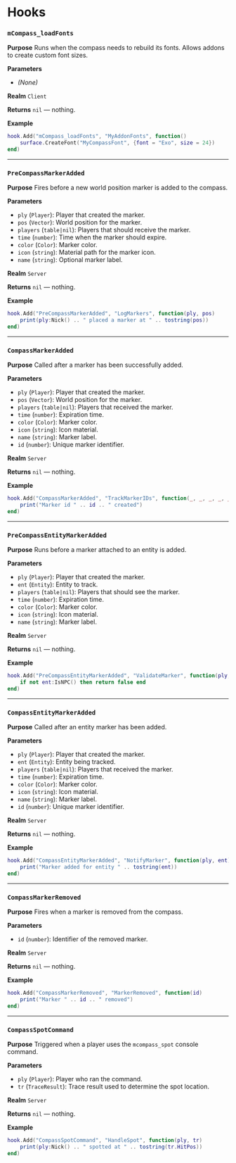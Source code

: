 # Hooks

### `mCompass_loadFonts`

**Purpose**
Runs when the compass needs to rebuild its fonts. Allows addons to create custom font sizes.

**Parameters**

* *(None)*

**Realm**
`Client`

**Returns**
`nil` — nothing.

**Example**

```lua
hook.Add("mCompass_loadFonts", "MyAddonFonts", function()
    surface.CreateFont("MyCompassFont", {font = "Exo", size = 24})
end)
```

---

### `PreCompassMarkerAdded`

**Purpose**
Fires before a new world position marker is added to the compass.

**Parameters**

* `ply` (`Player`): Player that created the marker.
* `pos` (`Vector`): World position for the marker.
* `players` (`table|nil`): Players that should receive the marker.
* `time` (`number`): Time when the marker should expire.
* `color` (`Color`): Marker color.
* `icon` (`string`): Material path for the marker icon.
* `name` (`string`): Optional marker label.

**Realm**
`Server`

**Returns**
`nil` — nothing.

**Example**

```lua
hook.Add("PreCompassMarkerAdded", "LogMarkers", function(ply, pos)
    print(ply:Nick() .. " placed a marker at " .. tostring(pos))
end)
```

---

### `CompassMarkerAdded`

**Purpose**
Called after a marker has been successfully added.

**Parameters**

* `ply` (`Player`): Player that created the marker.
* `pos` (`Vector`): World position for the marker.
* `players` (`table|nil`): Players that received the marker.
* `time` (`number`): Expiration time.
* `color` (`Color`): Marker color.
* `icon` (`string`): Icon material.
* `name` (`string`): Marker label.
* `id` (`number`): Unique marker identifier.

**Realm**
`Server`

**Returns**
`nil` — nothing.

**Example**

```lua
hook.Add("CompassMarkerAdded", "TrackMarkerIDs", function(_, _, _, _, _, _, _, id)
    print("Marker id " .. id .. " created")
end)
```

---

### `PreCompassEntityMarkerAdded`

**Purpose**
Runs before a marker attached to an entity is added.

**Parameters**

* `ply` (`Player`): Player that created the marker.
* `ent` (`Entity`): Entity to track.
* `players` (`table|nil`): Players that should see the marker.
* `time` (`number`): Expiration time.
* `color` (`Color`): Marker color.
* `icon` (`string`): Icon material.
* `name` (`string`): Marker label.

**Realm**
`Server`

**Returns**
`nil` — nothing.

**Example**

```lua
hook.Add("PreCompassEntityMarkerAdded", "ValidateMarker", function(ply, ent)
    if not ent:IsNPC() then return false end
end)
```

---

### `CompassEntityMarkerAdded`

**Purpose**
Called after an entity marker has been added.

**Parameters**

* `ply` (`Player`): Player that created the marker.
* `ent` (`Entity`): Entity being tracked.
* `players` (`table|nil`): Players that received the marker.
* `time` (`number`): Expiration time.
* `color` (`Color`): Marker color.
* `icon` (`string`): Icon material.
* `name` (`string`): Marker label.
* `id` (`number`): Unique marker identifier.

**Realm**
`Server`

**Returns**
`nil` — nothing.

**Example**

```lua
hook.Add("CompassEntityMarkerAdded", "NotifyMarker", function(ply, ent)
    print("Marker added for entity " .. tostring(ent))
end)
```

---

### `CompassMarkerRemoved`

**Purpose**
Fires when a marker is removed from the compass.

**Parameters**

* `id` (`number`): Identifier of the removed marker.

**Realm**
`Server`

**Returns**
`nil` — nothing.

**Example**

```lua
hook.Add("CompassMarkerRemoved", "MarkerRemoved", function(id)
    print("Marker " .. id .. " removed")
end)
```

---

### `CompassSpotCommand`

**Purpose**
Triggered when a player uses the `mcompass_spot` console command.

**Parameters**

* `ply` (`Player`): Player who ran the command.
* `tr` (`TraceResult`): Trace result used to determine the spot location.

**Realm**
`Server`

**Returns**
`nil` — nothing.

**Example**

```lua
hook.Add("CompassSpotCommand", "HandleSpot", function(ply, tr)
    print(ply:Nick() .. " spotted at " .. tostring(tr.HitPos))
end)
```
